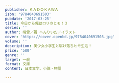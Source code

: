 ```yaml
---
publisher: ＫＡＤＯＫＡＷＡ
isbn: '9784040691503'
pubdate: '2017-03-25'
title: 今日から俺はロリのヒモ！３
series: ''
author: 暁雪／著 へんりいだ／イラスト
cover: 'https://cover.openbd.jp/9784040691503.jpg'
volume: ''
description: 美少女小学生と駆け落ちヒモ生活！
price: '580'
genre: ''
target: 一般
format: 文庫
content: 日本文学、小説・物語

---
```

